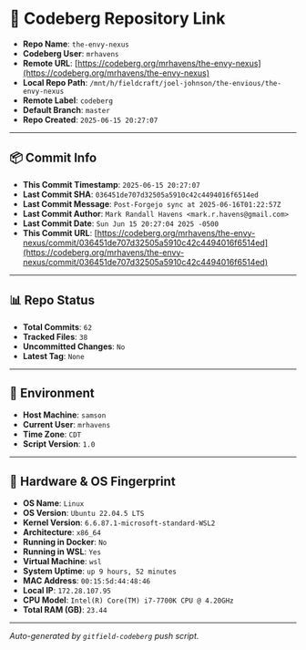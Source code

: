 # 🔗 Codeberg Repository Link

- **Repo Name**: `the-envy-nexus`
- **Codeberg User**: `mrhavens`
- **Remote URL**: [https://codeberg.org/mrhavens/the-envy-nexus](https://codeberg.org/mrhavens/the-envy-nexus)
- **Local Repo Path**: `/mnt/h/fieldcraft/joel-johnson/the-envious/the-envy-nexus`
- **Remote Label**: `codeberg`
- **Default Branch**: `master`
- **Repo Created**: `2025-06-15 20:27:07`

---

## 📦 Commit Info

- **This Commit Timestamp**: `2025-06-15 20:27:07`
- **Last Commit SHA**: `036451de707d32505a5910c42c4494016f6514ed`
- **Last Commit Message**: `Post-Forgejo sync at 2025-06-16T01:22:57Z`
- **Last Commit Author**: `Mark Randall Havens <mark.r.havens@gmail.com>`
- **Last Commit Date**: `Sun Jun 15 20:27:04 2025 -0500`
- **This Commit URL**: [https://codeberg.org/mrhavens/the-envy-nexus/commit/036451de707d32505a5910c42c4494016f6514ed](https://codeberg.org/mrhavens/the-envy-nexus/commit/036451de707d32505a5910c42c4494016f6514ed)

---

## 📊 Repo Status

- **Total Commits**: `62`
- **Tracked Files**: `38`
- **Uncommitted Changes**: `No`
- **Latest Tag**: `None`

---

## 🧭 Environment

- **Host Machine**: `samson`
- **Current User**: `mrhavens`
- **Time Zone**: `CDT`
- **Script Version**: `1.0`

---

## 🧬 Hardware & OS Fingerprint

- **OS Name**: `Linux`
- **OS Version**: `Ubuntu 22.04.5 LTS`
- **Kernel Version**: `6.6.87.1-microsoft-standard-WSL2`
- **Architecture**: `x86_64`
- **Running in Docker**: `No`
- **Running in WSL**: `Yes`
- **Virtual Machine**: `wsl`
- **System Uptime**: `up 9 hours, 52 minutes`
- **MAC Address**: `00:15:5d:44:48:46`
- **Local IP**: `172.28.107.95`
- **CPU Model**: `Intel(R) Core(TM) i7-7700K CPU @ 4.20GHz`
- **Total RAM (GB)**: `23.44`

---

_Auto-generated by `gitfield-codeberg` push script._
